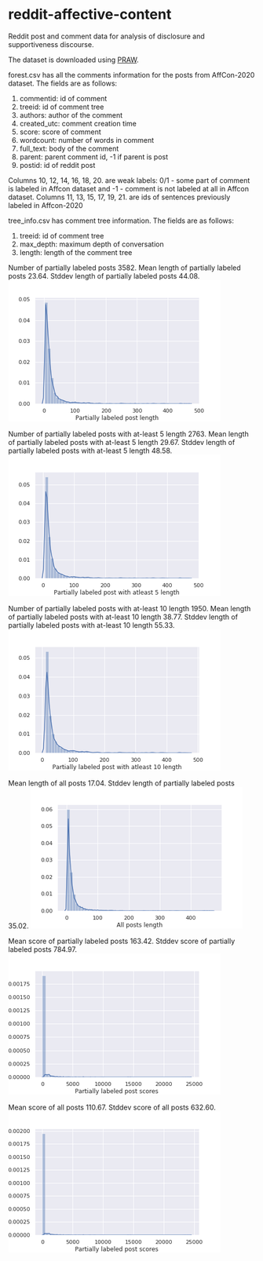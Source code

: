 # reddit-affective-content
Reddit post and comment data for analysis of disclosure and supportiveness discourse.

The dataset is downloaded using [PRAW](https://praw.readthedocs.io/en/latest/).

forest.csv has all the comments information for the posts from AffCon-2020 dataset. 
The fields are as follows:
1. commentid: id of comment
2. treeid: id of comment tree
3. authors: author of the comment
4. created_utc: comment creation time
5. score: score of comment
6. wordcount: number of words in comment
7. full_text: body of the comment
8. parent: parent comment id, -1 if parent is post
9. postid: id of reddit post

Columns 10, 12, 14, 16, 18, 20. are weak labels: 0/1 - some part of comment is labeled in Affcon dataset and -1 - comment is not labeled at all in Affcon dataset. Columns 11, 13, 15, 17, 19, 21. are ids of sentences previously labeled in Affcon-2020


tree_info.csv has comment tree information.
The fields are as follows:
1. treeid: id of comment tree
2. max_depth: maximum depth of conversation
3. length: length of the comment tree


Number of partially labeled posts 3582. Mean length of partially labeled posts 23.64. Stddev length of partially labeled posts 44.08.
![Plot](/plots/1.png)

Number of partially labeled posts with at-least 5 length 2763. Mean length of partially labeled posts with at-least 5 length 29.67. Stddev length of partially labeled posts with at-least 5 length 48.58.
![Plot](/plots/2.png)

Number of partially labeled posts with at-least 10 length 1950. Mean length of partially labeled posts with at-least 10 length 38.77. Stddev length of partially labeled posts with at-least 10 length 55.33.
![Plot](/plots/3.png)

Mean length of all posts 17.04. Stddev length of partially labeled posts 35.02.
![Plot](/plots/4.png)

Mean score of partially labeled posts 163.42. Stddev score of partially labeled posts 784.97.
![Plot](/plots/5.png)

Mean score of all posts 110.67. Stddev score of all posts 632.60.
![Plot](/plots/6.png)
